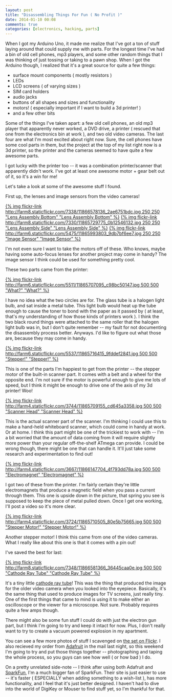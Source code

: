 ```yaml
---
layout: post
title: "Disassembling Things For Fun ( No Profit )"
date: 2014-01-10 00:08
comments: true
categories: [electronics, hacking, parts]
---
```


When I got my Arduino Uno, it made me realize that I've got a ton of stuff laying around that could supply me with parts. For the longest time I've had a bin of old cell phones, mp3 players, and some other random things that I was thinking of just tossing or taking to a pawn shop. When I got the Arduino though, I realized that it's a great source for quite a few things:

* surface mount components ( mostly resistors )
* LEDs
* LCD screens ( of varying sizes )
* SIM card holders
* audio jacks
* buttons of all shapes and sizes and functionality
* motors! ( especially important if I want to build a 3d printer! )
* and a few other bits

Some of the things I've taken apart: a few old cell phones, an old mp3 player that apparently never worked, a DVD drive, a printer ( rescued that one from the electronics bin at work ), and two old video cameras. The last four are what I'm most excited about right now. Sure, the cell phones have some cool parts in them, but the project at the top of my list right now is a 3d printer, so the printer and the cameras seemed to have quite a few awesome parts.

I got lucky with the printer too -- it was a combination printer/scanner that apparently didn't work. I've got at least one awesome motor + gear belt out of it, so it's a win for me!

Let's take a look at some of the awesome stuff I found.

<!-- more -->

First up, the lenses and image sensors from the video cameras!

[{% img flickr-link http://farm8.staticflickr.com/7338/11866578136_2ae6751bdc.jpg 250 250 "Lens Assembly Bottom" "Lens Assembly Bottom" %}][1]
[{% img flickr-link http://farm8.staticflickr.com/7330/11865729775_0b12546132.jpg 250 250 "Lens Assembly Side" "Lens Assembly Side" %}][2]
[{% img flickr-link http://farm6.staticflickr.com/5475/11865993803_9db7bf6ee7.jpg 250 250 "Image Sensor" "Image Sensor" %}][3]

I'm not even sure I want to take the motors off of these. Who knows, maybe having some auto-focus lenses for another project may come in handy? The image sensor I think could be used for something pretty cool.

These two parts came from the printer:

[{% img flickr-link http://farm6.staticflickr.com/5511/11865707095_c98bc50147.jpg 500 500 "What?" "What?" %}][4]

I have no idea what the two circles are for. The glass tube is a halogen light bulb, and sat inside a metal tube. This light bulb would heat up the tube enough to cause the toner to bond with the paper as it passed by ( at least, that's my understanding of how those kinds of printers work ). I think the two black round things were attached to the same roller that the halogen light bulb was in, but I don't quite remember -- my fault for not documenting the disassembly process better. Anyways. I'd like to figure out what those are, because they may come in handy.

[{% img flickr-link http://farm6.staticflickr.com/5537/11865716415_9fddef2841.jpg 500 500 "Stepper!" "Stepper!" %}][5]

This is one of the parts I'm happiest to get from the printer -- the stepper motor of the built-in scanner part. It comes with a belt and a wheel for the opposite end. I'm not sure if the motor is powerful enough to give me lots of speed, but I think it might be enough to drive one of the axis of my 3d printer! Woo!

[{% img flickr-link http://farm4.staticflickr.com/3744/11865709155_cd645a3358.jpg 500 500 "Scanner Head" "Scanner Head" %}][6]

This is the actual scanner part of the scanner. I'm thinking I could use this to make a hand-held whiteboard scanner, which could come in handy at work. Or at home. I think this part might be one of the trickiest to work with -- I'm a bit worried that the amount of data coming from it will require slightly more power than your regular off-the-shelf ATmega can provide. I could be wrong though, there might be one that can handle it. It'll just take some research and experimentation to find out!

[{% img flickr-link http://farm4.staticflickr.com/3667/11866147704_4f793dd78a.jpg 500 500 "Electromagnet" "Electromagnet" %}][7]

I got two of these from the printer. I'm fairly certain they're little electromagnets that produce a magnetic field when you pass a current through them. This one is upside down in the picture, that spring you see is supposed to keep the piece of metal pulled down. Once I get one working, I'll post a video so it's more clear.

[{% img flickr-link http://farm4.staticflickr.com/3724/11865710505_80e5b75665.jpg 500 500 "Stepper Motor!" "Stepper Motor!" %}][8]

Another stepper motor! I think this came from one of the video cameras. What I really like about this one is that it comes with a pin out!

I've saved the best for last:

[{% img flickr-link http://farm8.staticflickr.com/7348/11866581366_36445caa0e.jpg 500 500 "Cathode Ray Tube" "Cathode Ray Tube" %}][9]

It's a tiny little [cathode ray tube][10]! This was the thing that produced the image for the older video camera when you looked into the eyepiece. Basically, it's the same thing that used to produce images for TV screens, just really tiny. One of the first things that came to mind is using it to make either an oscilloscope or the viewer for a microscope. Not sure. Probably requires quite a few amps though.

There might also be some fun stuff I could do with just the electron gun part, but I think I'm going to try and keep it intact for now. Plus, I don't really want to try to create a vacuum powered explosion in my apartment.

You can see a few more photos of stuff I scavenged on [the set on Flickr][11]. I also recieved my order from [Adafruit][12] in the mail last night, so this weekend I'm going to try and put those things together -- photographing and taping the whole process, so you guys can see how well ( or how bad ) I do.

On a pretty unrelated side-note -- I think after using both Adafruit and [SparkFun][13], I'm a much bigger fan of SparkFun. Their site is just easier to use -- it's faster ( ESPECIALLY when adding something to a wish-list ), has more functionality, and I feel that it's just better designed. I haven't had to dive into the world of DigiKey or Mouser to find stuff yet, so I'm thankful for that.

[1]: http://www.flickr.com/photos/rebelcan/11866578136/in/set-72157639604009836
[2]: http://www.flickr.com/photos/rebelcan/11866125534/in/set-72157639604009836
[3]: http://www.flickr.com/photos/rebelcan/11865993803/in/set-72157639604009836
[4]: http://flic.kr/p/j5wRjP
[5]: http://flic.kr/p/j5wU6v
[6]: http://flic.kr/p/j5wRWk
[7]: http://flic.kr/p/j5z7iw
[8]: http://flic.kr/p/j5wSkB
[9]: http://flic.kr/p/j5Bkds
[10]: http://en.wikipedia.org/wiki/Cathode_ray_tube
[11]: http://www.flickr.com/photos/rebelcan/sets/72157639604009836/
[12]: http://adafruit.com
[13]: http://sparkfun.com
